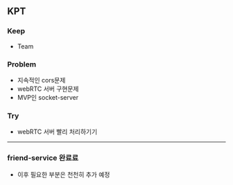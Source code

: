 ## KPT

### Keep

- Team 


### Problem

- 지속적인 cors문제
- webRTC 서버 구현문제
- MVP인 socket-server

### Try

- webRTC 서버 빨리 처리하기기

---

### friend-service 완료료
 - 이후 필요한 부분은 천천히 추가 예정










